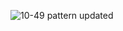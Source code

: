 ![10-49 pattern updated](https://github.com/SWEG-2015EC-Batch/Binary-Bombers/assets/149320386/0fc450ac-edd8-436a-b7ed-d59a30f553e1)
